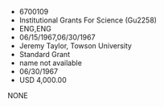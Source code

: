 * 6700109
* Institutional Grants For Science (Gu2258)
* ENG,ENG
* 06/15/1967,06/30/1967
* Jeremy Taylor, Towson University
* Standard Grant
*   name not available
* 06/30/1967
* USD 4,000.00

NONE